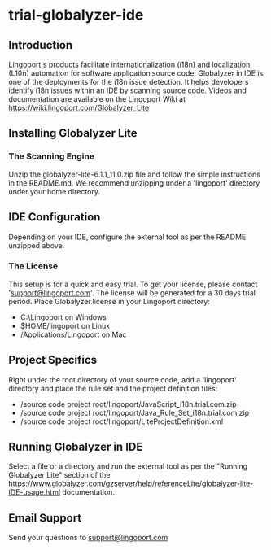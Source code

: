 # trial-globalyzer-ide
## Introduction
Lingoport's products facilitate internationalization (i18n) and localization (L10n) automation for software application source code. 
Globalyzer in IDE is one of the deployments for the i18n issue detection. It helps developers identify i18n issues within an IDE by scanning source code.
Videos and documentation are available on the Lingoport Wiki at 
https://wiki.lingoport.com/Globalyzer_Lite

## Installing Globalyzer Lite
### The Scanning Engine
Unzip the globalyzer-lite-6.1.1_11.0.zip file and follow the simple instructions in the README.md.
We recommend unzipping under a 'lingoport' directory under your home directory.
 

## IDE Configuration
Depending on your IDE, configure the external tool as per the README unzipped above.

### The License
This setup is for a quick and easy trial. To get your license, please contact 'support@lingoport.com'. The license will be generated for a 30 days trial period.
Place Globalyzer.license in your Lingoport directory:
* C:\Lingoport on Windows
* $HOME/lingoport on Linux
* /Applications/Lingoport on Mac

## Project Specifics
Right under the root directory of your source code, add a 'lingoport' directory and place the rule set and the project definition files:
* /source code project root/lingoport/JavaScript_i18n.trial.com.zip
* /source code project root/lingoport/Java_Rule_Set_i18n.trial.com.zip
* /source code project root/lingoport/LiteProjectDefinition.xml

## Running Globalyzer in IDE
Select a file or a directory and run the external tool as per the "Running Globalyzer Lite" section of the https://www.globalyzer.com/gzserver/help/referenceLite/globalyzer-lite-IDE-usage.html documentation.

## Email Support
Send your questions to support@lingoport.com
